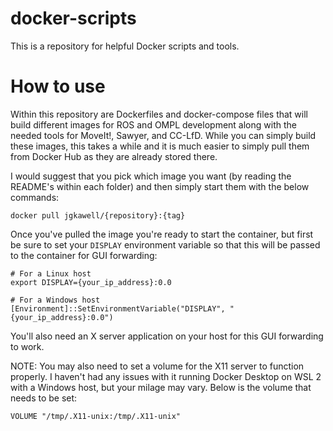 # docker-scripts

This is a repository for helpful Docker scripts and tools.

# How to use

Within this repository are Dockerfiles and docker-compose files that will build different images for ROS and OMPL development along with the needed tools for MoveIt!, Sawyer, and CC-LfD. While you can simply build these images, this takes a while and it is much easier to simply pull them from Docker Hub as they are already stored there.

I would suggest that you pick which image you want (by reading the README's within each folder) and then simply start them with the below commands:

```
docker pull jgkawell/{repository}:{tag}
```

Once you've pulled the image you're ready to start the container, but first be sure to set your `DISPLAY` environment variable so that this will be passed to the container for GUI forwarding:

```
# For a Linux host
export DISPLAY={your_ip_address}:0.0

# For a Windows host
[Environment]::SetEnvironmentVariable("DISPLAY", "{your_ip_address}:0.0")
```

You'll also need an X server application on your host for this GUI forwarding to work.

NOTE: You may also need to set a volume for the X11 server to function properly. I haven't had any issues with it running Docker Desktop on WSL 2 with a Windows host, but your milage may vary. Below is the volume that needs to be set:

```
VOLUME "/tmp/.X11-unix:/tmp/.X11-unix"
```
